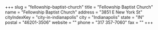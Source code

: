 +++
slug = "fellowship-baptist-church"
title = "Fellowship Baptist Church"
name = "Fellowship Baptist Church"
address = "3851 E New York St"
cityIndexKey = "city-in-indianapolis"
city = "Indianapolis"
state = "IN"
postal = "46201-3506"
website = ""
phone = "317 357-7060"
fax = ""
+++
